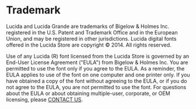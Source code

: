 # Trademark

Lucida and Lucida Grande are trademarks of Bigelow & Holmes Inc. registered in the U.S. Patent and Trademark Office and 
in the European Union, and may be registered in other jurisdictions.
Lucida digital fonts offered in the Lucida Store are copyright © 2014. All rights reserved.

Use of any Lucida (R) font licensed from the Lucida Store is governed by an End-User License Agreement ("EULA") from 
Bigelow & Holmes Inc. You are permitted to use the font only if you agree to the EULA. As a reminder, the EULA applies 
to use of the font on one computer and one printer only. If you have obtained a copy of the font without agreeing to 
the EULA, or if you do not agree to the EULA, you are not permitted to use the font. For questions about the EULA or 
about obtaining multiple-user, corporate, or OEM licensing, please 
[CONTACT US](https://lucidafonts.com/pages/contact-us).